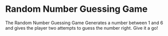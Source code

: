 # Random Number Guessing Game
The Random Number Guessing Game Generates a number between 1 and 6 and gives the player two attempts to guess the number right.
Give it a go!

